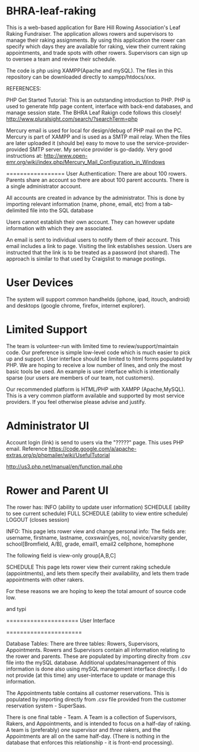 # BHRA-leaf-raking

This is a web-based application for Bare Hill Rowing Association's Leaf Raking Fundraiser.  The application allows rowers and supervisors to manage their raking assignments. By using this application the rower can specify which days they are available for raking, view their current raking appointments, and trade spots with other rowers.  Supervisors can sign up to oversee a team and review their schedule.

The code is php using XAMPP(Apache and mySQL). The files in this repository can be downloaded directly to xampp/htdocs/xxx.

REFERENCES:

PHP Get Started Tutorial:  This is an outstanding introduction to PHP.  PHP is used to generate htlp page content, interface with back-end databases, and manage session state. The BHRA Leaf Rakign code follows this closely!
http://www.pluralsight.com/search/?searchTerm=php

Mercury email is used for local for design/debug of PHP mail on the PC.  Mercury is part of XAMPP and is used as a SMTP mail relay.  When the files are later uploaded it (should be) easy to move to use the service-provider-provided SMTP server.  My service provider is go-daddy.  Very good instructions at:
http://www.open-emr.org/wiki/index.php/Mercury_Mail_Configuration_in_Windows


=================
User Authentication:
There are about 100 rowers. Parents share an account so there are about 100 parent accounts.  There is a single administrator account.

All accounts are created in advance by the administrator.  This is done by importing relevant information (name, phone, email, etc) from a tab-delimited file into the SQL database 

Users cannot establish their own account.  They can however update information with which they are associated.

An email is sent to individual users to notify them of their account.  This email includes a link to page. Visiting the link establishes session.  Users are instructed that the link is to be treated as a password (not shared).  The approach is similar to that used by Craigslist to manage postings.

User Devices
====================
The system will support common handhelds (iphone, ipad, itouch, android) and desktops (google chrome, firefox, internet explorer).

Limited Support
=====================
The team is volunteer-run with limited time to review/support/maintain code.  Our preference is simple low-level code which is much easier to pick up and support.  User interface should be limited to html forms populated by PHP.  We are hoping to receive a low number of lines, and  only the most basic tools be used.  An example is user interface which is intentionally sparse (our users are members of our team, not customers).

Our recommended platform is HTML/PHP with XAMPP (Apache,MySQL). This is a very common platform available and supported by most service providers.  If you feel otherwise please advise and justify.




Administrator UI
================

Account login (link) is send to users via the "?????" page.  This uses PHP email.
Reference
https://code.google.com/a/apache-extras.org/p/phpmailer/wiki/UsefulTutorial


http://us3.php.net/manual/en/function.mail.php




Rower and Parent UI
===================
The rower has:
INFO (ability to update user information)
SCHEDULE (ability to see current schedule)
FULL SCHEDULE (ability to view entire schedule)
LOGOUT (closes session)

INFO:
This page lets rower view and change personal info:
The fields are: username, firstname, lastname, coxswain[yes, no], novice/varsity gender, school[Bromfield, A/B], grade, email1, email2 cellphone, homephone

The following field is view-only
group[A,B,C]

SCHEDULE
This page lets rower view their current raking schedule (appointments), and lets them specify their availability, and lets them trade appointments with other rakers.








  For these reasons we are hoping to keep the total amount of source code low.




 and typi

=====================
User Interface



======================

Database Tables:
There are three tables: Rowers, Supervisors, Appointments.  Rowers and Supervisors contain all information relating to the rower and parents.  These are populated by importing direclty from .csv file into the mySQL database.  Additional updates/management of this information is done also using mySQL management interface directly.  I do not provide (at this time) any user-interface to update or manage this information.

The Appointments table contains all customer reservations.  This is populated by importing directly from .csv file provided from the customer reservation system - SuperSaas.

There is one final table - Team.   A Team is a collection of Supervisors, Rakers, and Appointments, and is intended to focus on a half-day of raking.   A team is (preferably) *one* supervisor and *three* rakers, and the Appointments are all on the same half-day. (There is nothing in the database that enforces this relationship - it is front-end processing).

